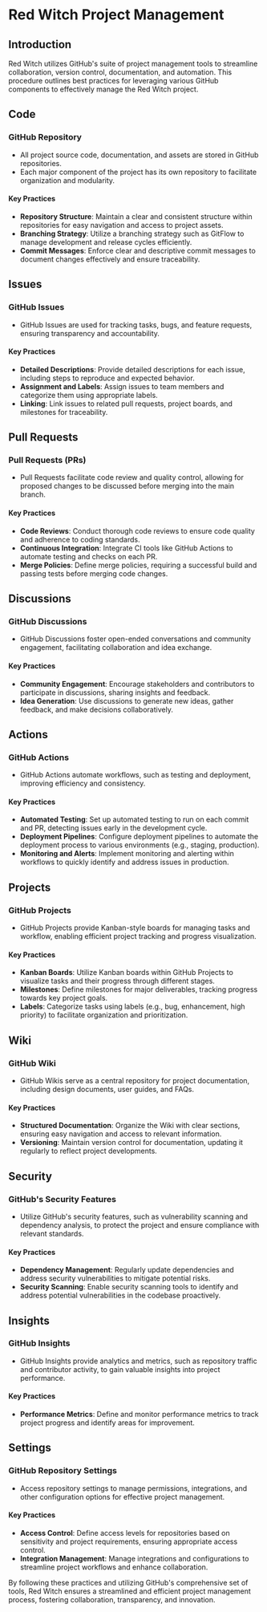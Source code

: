 # Red Witch Project Management

## Introduction

Red Witch utilizes GitHub's suite of project management tools to streamline collaboration, version control, documentation, and automation. This procedure outlines best practices for leveraging various GitHub components to effectively manage the Red Witch project.

## Code

### GitHub Repository

- All project source code, documentation, and assets are stored in GitHub repositories.
- Each major component of the project has its own repository to facilitate organization and modularity.

#### Key Practices
- **Repository Structure**: Maintain a clear and consistent structure within repositories for easy navigation and access to project assets.
- **Branching Strategy**: Utilize a branching strategy such as GitFlow to manage development and release cycles efficiently.
- **Commit Messages**: Enforce clear and descriptive commit messages to document changes effectively and ensure traceability.

## Issues

### GitHub Issues

- GitHub Issues are used for tracking tasks, bugs, and feature requests, ensuring transparency and accountability.

#### Key Practices
- **Detailed Descriptions**: Provide detailed descriptions for each issue, including steps to reproduce and expected behavior.
- **Assignment and Labels**: Assign issues to team members and categorize them using appropriate labels.
- **Linking**: Link issues to related pull requests, project boards, and milestones for traceability.

## Pull Requests

### Pull Requests (PRs)

- Pull Requests facilitate code review and quality control, allowing for proposed changes to be discussed before merging into the main branch.

#### Key Practices
- **Code Reviews**: Conduct thorough code reviews to ensure code quality and adherence to coding standards.
- **Continuous Integration**: Integrate CI tools like GitHub Actions to automate testing and checks on each PR.
- **Merge Policies**: Define merge policies, requiring a successful build and passing tests before merging code changes.

## Discussions

### GitHub Discussions

- GitHub Discussions foster open-ended conversations and community engagement, facilitating collaboration and idea exchange.

#### Key Practices
- **Community Engagement**: Encourage stakeholders and contributors to participate in discussions, sharing insights and feedback.
- **Idea Generation**: Use discussions to generate new ideas, gather feedback, and make decisions collaboratively.

## Actions

### GitHub Actions

- GitHub Actions automate workflows, such as testing and deployment, improving efficiency and consistency.

#### Key Practices
- **Automated Testing**: Set up automated testing to run on each commit and PR, detecting issues early in the development cycle.
- **Deployment Pipelines**: Configure deployment pipelines to automate the deployment process to various environments (e.g., staging, production).
- **Monitoring and Alerts**: Implement monitoring and alerting within workflows to quickly identify and address issues in production.

## Projects

### GitHub Projects

- GitHub Projects provide Kanban-style boards for managing tasks and workflow, enabling efficient project tracking and progress visualization.

#### Key Practices
- **Kanban Boards**: Utilize Kanban boards within GitHub Projects to visualize tasks and their progress through different stages.
- **Milestones**: Define milestones for major deliverables, tracking progress towards key project goals.
- **Labels**: Categorize tasks using labels (e.g., bug, enhancement, high priority) to facilitate organization and prioritization.

## Wiki

### GitHub Wiki

- GitHub Wikis serve as a central repository for project documentation, including design documents, user guides, and FAQs.

#### Key Practices
- **Structured Documentation**: Organize the Wiki with clear sections, ensuring easy navigation and access to relevant information.
- **Versioning**: Maintain version control for documentation, updating it regularly to reflect project developments.

## Security

### GitHub's Security Features

- Utilize GitHub's security features, such as vulnerability scanning and dependency analysis, to protect the project and ensure compliance with relevant standards.

#### Key Practices
- **Dependency Management**: Regularly update dependencies and address security vulnerabilities to mitigate potential risks.
- **Security Scanning**: Enable security scanning tools to identify and address potential vulnerabilities in the codebase proactively.

## Insights

### GitHub Insights

- GitHub Insights provide analytics and metrics, such as repository traffic and contributor activity, to gain valuable insights into project performance.

#### Key Practices
- **Performance Metrics**: Define and monitor performance metrics to track project progress and identify areas for improvement.

## Settings

### GitHub Repository Settings

- Access repository settings to manage permissions, integrations, and other configuration options for effective project management.

#### Key Practices
- **Access Control**: Define access levels for repositories based on sensitivity and project requirements, ensuring appropriate access control.
- **Integration Management**: Manage integrations and configurations to streamline project workflows and enhance collaboration.

By following these practices and utilizing GitHub's comprehensive set of tools, Red Witch ensures a streamlined and efficient project management process, fostering collaboration, transparency, and innovation.
